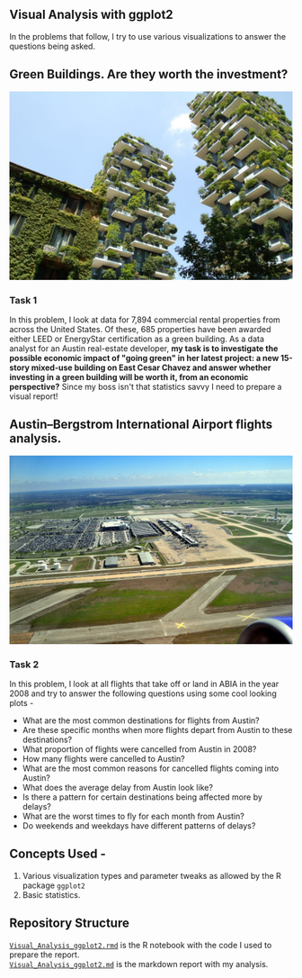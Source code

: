 ## Visual Analysis with ggplot2
In the problems that follow, I try to use various visualizations to answer the questions being asked.


## Green Buildings. Are they worth the investment?

![GreenBuildings](https://github.com/sagar-chadha/Coursework/blob/master/Repository_files/Visual_Analysis_ggplot2_files/figure-markdown_github/green%20buildings.jpeg) <br>

### Task 1
In this problem, I look at data for 7,894 commercial rental properties from across the United States. Of these, 685 properties have been awarded either LEED or EnergyStar certification as a green building. As a data analyst for an Austin real-estate developer, **my task is to investigate the possible economic impact of "going green" in her latest project: a new 15-story mixed-use building on East Cesar Chavez and answer whether investing in a green building will be worth it, from an economic perspective?** Since my boss isn't that statistics savvy I need to prepare a visual report!

## Austin–Bergstrom International Airport flights analysis.

![Airport](https://github.com/sagar-chadha/Coursework/blob/master/Repository_files/Visual_Analysis_ggplot2_files/figure-markdown_github/airport.jpg)

### Task 2
In this problem, I look at all flights that take off or land in ABIA in the year 2008 and try to answer the following questions using some cool looking plots - 
* What are the most common destinations for flights from Austin?
* Are these specific months when more flights depart from Austin to these destinations?
* What proportion of flights were cancelled from Austin in 2008?
* How many flights were cancelled to Austin?
* What are the most common reasons for cancelled flights coming into Austin?
* What does the average delay from Austin look like?
* Is there a pattern for certain destinations being affected more by delays?
* What are the worst times to fly for each month from Austin?
* Do weekends and weekdays have different patterns of delays?

## Concepts Used - <br>
   1. Various visualization types and parameter tweaks as allowed by the R package `ggplot2`
   2. Basic statistics.

## Repository Structure
[`Visual_Analysis_ggplot2.rmd`](https://github.com/sagar-chadha/Coursework/blob/master/Visual_Analysis_ggplot2/Visual_Analysis_ggplot2.Rmd) is the R notebook with the code I used to prepare the report. <br>
[`Visual_Analysis_ggplot2.md`](https://github.com/sagar-chadha/Coursework/blob/master/Visual_Analysis_ggplot2/Visual_Analysis_ggplot2.md) is the markdown report with my analysis.
